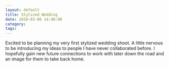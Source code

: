 ```yaml
---
layout: default
title: Stylized Wedding
date: 2018-03-06 14:48:00
category:
tags:
---
```


Excited to be planning my very first stylized wedding shoot. A little nervous to be introducing my ideas to people I have never collaborated before. I hopefully gain new future connections to work with later down the road and an image for them to take back home.&nbsp;&nbsp;